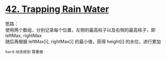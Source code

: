 # [42. Trapping Rain Water](https://leetcode.com/problems/trapping-rain-water/)

思路：  
使用两个数组，分别记录每个位置，左侧的最高柱子以及右侧的最高柱子，即 leftMax, rightMax  
随后再根据 leftMax[i], rightMax[i] 的最小值，获得 height[i] 的水位，进行累加  

`hard` `动态规划` `需重做`